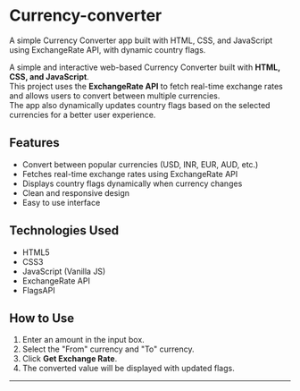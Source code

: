 # Currency-converter
A simple Currency Converter app built with HTML, CSS, and JavaScript using ExchangeRate API, with dynamic country flags.

A simple and interactive web-based Currency Converter built with **HTML, CSS, and JavaScript**.  
This project uses the **ExchangeRate API** to fetch real-time exchange rates and allows users to convert between multiple currencies.  
The app also dynamically updates country flags based on the selected currencies for a better user experience.

## Features
- Convert between popular currencies (USD, INR, EUR, AUD, etc.)
- Fetches real-time exchange rates using ExchangeRate API
- Displays country flags dynamically when currency changes
- Clean and responsive design
- Easy to use interface

## Technologies Used
- HTML5
- CSS3
- JavaScript (Vanilla JS)
- ExchangeRate API
- FlagsAPI

## How to Use
1. Enter an amount in the input box.
2. Select the "From" currency and "To" currency.
3. Click **Get Exchange Rate**.
4. The converted value will be displayed with updated flags.

---
